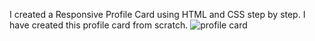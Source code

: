 I created a Responsive Profile Card using HTML and CSS step by step. I have created this profile card from scratch.
![profile card](https://github.com/nabil4416/Responsive-Profile-Card/assets/57273626/e81228ea-c398-4604-9e47-b9b72bdd18a0)

